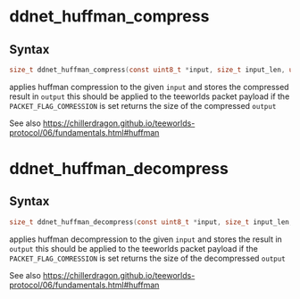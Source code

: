 # ddnet_huffman_compress

## Syntax

```C
size_t ddnet_huffman_compress(const uint8_t *input, size_t input_len, uint8_t *output, size_t output_len, Error *err);
```

applies huffman compression to the given `input`
and stores the compressed result in `output`
this should be applied to the teeworlds packet payload if the `PACKET_FLAG_COMRESSION` is set
returns the size of the compressed `output`

See also https://chillerdragon.github.io/teeworlds-protocol/06/fundamentals.html#huffman

# ddnet_huffman_decompress

## Syntax

```C
size_t ddnet_huffman_decompress(const uint8_t *input, size_t input_len, uint8_t *output, size_t output_len, Error *err);
```

applies huffman decompression to the given `input`
and stores the result in `output`
this should be applied to the teeworlds packet payload if the `PACKET_FLAG_COMRESSION` is set
returns the size of the decompressed `output`

See also https://chillerdragon.github.io/teeworlds-protocol/06/fundamentals.html#huffman


